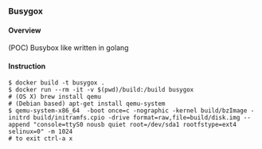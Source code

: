 ### Busygox

#### Overview

(POC) Busybox like written in golang

#### Instruction

```console
$ docker build -t busygox .
$ docker run --rm -it -v $(pwd)/build:/build busygox
# (OS X) brew install qemu
# (Debian based) apt-get install qemu-system
$ qemu-system-x86_64  -boot once=c -nographic -kernel build/bzImage -initrd build/initramfs.cpio -drive format=raw,file=build/disk.img --append "console=ttyS0 nousb quiet root=/dev/sda1 rootfstype=ext4 selinux=0" -m 1024
# to exit ctrl-a x
```